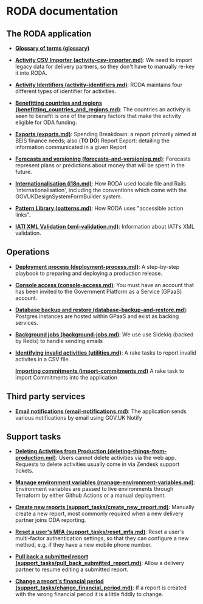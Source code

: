 # RODA documentation

## The RODA application

- **[Glossary of terms (glossary)](./glossary.md)**

- **[Activity CSV Importer
  (activity-csv-importer.md)](./activity-csv-importer.md)**: We need to import
  legacy data for delivery partners, so they don't have to manually re-key it
  into RODA.

- **[Activity Identifiers
  (activity-identifiers.md)](./activity-identifiers.md)**: RODA maintains four
  different types of identifier for activities.

- **[Benefitting countries and regions
  (benefitting_countries_and_regions.md)](./benefitting_countries_and_regions.md)**:
  The countries an activity is seen to benefit is one of the primary factors
  that make the activity eligible for ODA funding.

- **[Exports (exports.md)](./exports.md)**: Spending Breakdown: a report
  primarily aimed at BEIS finance needs; also (**TO DO**) Report Export:
  detailing the information communicated in a given Report

- **[Forecasts and versioning
  (forecasts-and-versioning.md)](./forecasts-and-versioning.md)**: Forecasts
  represent plans or predictions about money that will be spent in the future.

- **[Internationalisation (i18n.md)](./i18n.md)**: How RODA used locale file and
  Rails 'internationalisation', including the conventions which come with the
  GOVUKDesignSystemFormBuilder system.

- **[Pattern Library (patterns.md)](./patterns.md)**: How RODA uses "accessible
  action links".

- **[IATI XML Validation (xml-validation.md)](./xml-validation.md)**:
  Information about IATI's XML validation.

## Operations

- **[Deployment process (deployment-process.md)](./deployment-process.md)**: A
  step-by-step playbook to preparing and deploying a production release.

- **[Console access (console-access.md)](./console-access.md)**: You must have
  an account that has been invited to the Government Platform as a Service
  (GPaaS) account.

- **[Database backup and restore
  (database-backup-and-restore.md)](./database-backup-and-restore.md)**:
  Postgres instances are hosted within GPaaS and exist as backing services.

- **[Background jobs (background-jobs.md)](./background-jobs.md)**: We use use
  Sidekiq (backed by Redis) to handle sending emails

- **[Identifying invalid activities (utilities.md)](./utilities.md)**: A rake
  tasks to report invalid activites in a CSV file.

  **[Importing commitments (import-commitments.md)](./import-commitments.md)** A
  rake task to import Commitments into the application

## Third party services

- **[Email notifications (email-notifications.md)](./email-notifications.md)**:
  The application sends various notifications by email using GOV.UK Notify


## Support tasks

- **[Deleting Activities from Production
  (deleting-things-from-production.md)](./deleting-things-from-production.md)**:
  Users cannot delete activities via the web app. Requests to delete activities
  usually come in via Zendesk support tickets.

- **[Manage environment variables
  (manage-environment-variables.md)](./manage-environment-variables.md)**:
  Environment variables are passed to live environments through Terraform by
  either Github Actions or a manual deployment.

- **[Create new reports
  (support_tasks/create_new_report.md)](./support_tasks/create_new_report.md)**:
  Manually create a new report, most commonly required when a new delivery
  partner joins ODA reporting.

- **[Reset a user's MFA
  (support_tasks/reset_mfa.md)](./support_tasks/reset_mfa.md)**:
  Reset a user's multi-factor authentication settings, so that they can configure a new method, e.g. if they have a new mobile phone number.

- **[Pull back a submitted report (support_tasks/pull_back_submitted_report.md)](./support_tasks/pull_back_submitted_report.md)**:
  Allow a delivery partner to resume editing a submitted report.

- **[Change a report's financial period (support_tasks/change_financial_period.md)](./support_tasks/change_financial_period.md)**:
  If a report is created with the wrong financial period it is a little fiddly to change.
